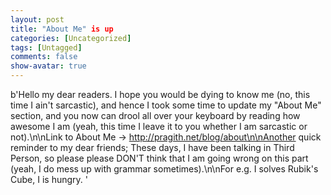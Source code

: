```yaml
---
layout: post
title: "About Me" is up
categories: [Uncategorized]
tags: [Untagged]
comments: false
show-avatar: true
---
```


b'Hello my dear readers. I hope you would be dying to know me (no, this time I ain\'t sarcastic), and hence I took some time to update my "About Me" section, and you now can drool all over your keyboard by reading how awesome I am (yeah, this time I leave it to you whether I am sarcastic or not).\n\nLink to About Me -> http://pragith.net/blog/about\n\nAnother quick reminder to my dear friends; These days, I have been talking in Third Person, so please please DON\'T think that I am going wrong on this part (yeah, I do mess up with grammar sometimes).\n\nFor e.g. I solves Rubik\'s Cube, I is hungry. '